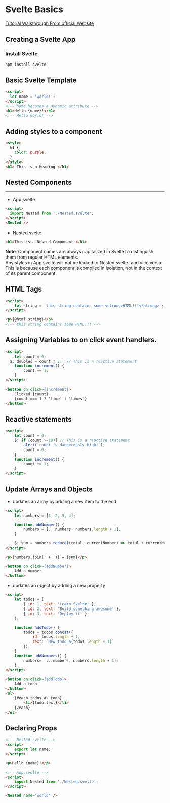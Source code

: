 
# Svelte Basics 
[Tutorial Walkthrough From official Website](https://learn.svelte.dev/tutorial/welcome-to-svelte)
## Creating a Svelte App
### Install Svelte
```bash
npm install svelte
```
## Basic Svelte Template
```html
<script>
  let name = 'world!';
</script>
<!-- Name becomes a dynamic attribute -->
<h1>Hello {name}!</h1>
<!-- Hello world! -->
```

## Adding styles to a component
``` html
<style>
  h1 {
    color: purple;
  }
</style>
<h1> This is a Heading </h1>
```

## Nested Components
---
- App.svelte
``` html
<script>
  import Nested from './Nested.svelte';
</script>
<Nested />
```
- Nested.svelte
``` html
<h1>This is a Nested Component </h1>
```
**Note**: Component names are always capitalized in Svelte to distinguish them from regular HTML elements.<br/>Any styles in App.svelte will not be leaked to Nested.svelte, and vice versa. This is because each component is compiled in isolation, not in the context of its parent component.


## HTML Tags
``` html
<script>
	let string = `this string contains some <strong>HTML!!!</strong>`;
</script>

<p>{@html string}</p>
<!-- this string contains some HTML!!! -->
```
## Assigning Variables to on click event handlers.
``` html 
<script>
	let count = 0;
  $: doubled = count * 2;  // This is a reactive statement 
	function increment() {
		count += 1;
	}
</script>

<button on:click={increment}>
	Clicked {count}
	{count === 1 ? 'time' : 'times'}
</button>
```

## Reactive statements
``` html
<script>
	let count = 0;
	$: if (count >=10){ // This is a reactive statement 
		alert(`count is dangerously high!`);
		count = 0;
	}  
	function increment() {
		count += 1;
	}
</script>
```

## Update Arrays and Objects
- updates an array by adding a new item to the end
``` html
<script>
	let numbers = [1, 2, 3, 4];

	function addNumber() {
		numbers = [...numbers, numbers.length + 1];
	}

	$: sum = numbers.reduce((total, currentNumber) => total + currentNumber, 0);
</script>

<p>{numbers.join(' + ')} = {sum}</p>

<button on:click={addNumber}>
	Add a number
</button>
```

- updates an object by adding a new property

``` html
<script>
	let todos = [
		{ id: 1, text: 'Learn Svelte' },
		{ id: 2, text: 'Build something awesome' },
		{ id: 3, text: 'Deploy it' }
	];

	function addTodo() {
		todos = todos.concat({
			id: todos.length + 1,
			text: `New todo ${todos.length + 1}`
		});
	}
	function addNumbers() {
		numbers= [...numbers, numbers.length + 1];
	}
</script>

<button on:click={addTodo}>
	Add a todo
</button>
<ul>
	{#each todos as todo}
		<li>{todo.text}</li>
	{/each}
</ul>
```

## Declaring Props
``` html
<!-- Nested.svelte -->
<script>
	export let name;
</script>

<p>Hello {name}!</p>

<!-- App.svelte -->
<script>
	import Nested from './Nested.svelte';
</script>

<Nested name="world" />
```